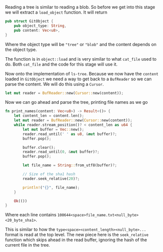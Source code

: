Reading a tree is similar to reading a blob. So before we get into
this stage we will extract a `load_object` function. It will return

```rust
pub struct GitObject {
    pub object_type: String,
    pub content: Vec<u8>,
}
```

Where the object type will be `"tree"` or `"blob"` and the content depends
on the object type.

The function is in `object::load` and is very similar to what `cat_file` used to do. Both
`cat_file` and the code for this stage will use it.

Now onto the implementation of `ls-tree`. Because we now have the `content` loaded in
`GitObject` we need a way to get back to a `BufReader` so we can parse the content. We will
do this using a `Cursor`.

```rust
let mut reader = BufReader::new(Cursor::new(content));
```

Now we can go ahead and parse the tree, printing file names as we go

```rust
fn print_names(content: Vec<u8>) -> Result<()> {
    let content_len = content.len();
    let mut reader = BufReader::new(Cursor::new(content));
    while reader.stream_position()? < content_len as u64 {
        let mut buffer = Vec::new();
        reader.read_until(' ' as u8, &mut buffer)?;
        buffer.pop();

        buffer.clear();
        reader.read_until(0, &mut buffer)?;
        buffer.pop();

        let file_name = String::from_utf8(buffer)?;

        // Size of the sha1 hash
        reader.seek_relative(20)?;

        println!("{}", file_name);
    }

    Ok(())
}
```

Where each line contains `100644<space>file_name.txt<null_byte><20_byte_sha1>`.

This is similar to how the `type<space><content_length><null_byte>...` format is read at the top level.
The new piece here is the `seek_relative` function which skips ahead in the read buffer, ignoring the hash of
the current file in the tree.
